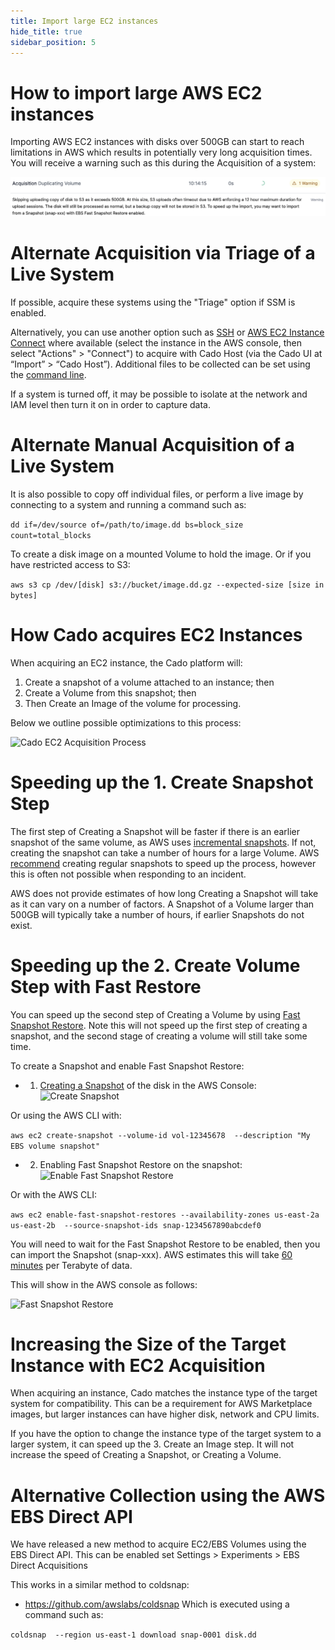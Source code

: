 ```yaml
---
title: Import large EC2 instances
hide_title: true
sidebar_position: 5
---
```


# How to import large AWS EC2 instances

Importing AWS EC2 instances with disks over 500GB can start to reach limitations in AWS which results in potentially very long acquisition times. You will receive a warning such as this during the Acquisition of a system:

![Large EC2 Import Warning](/img/large-disk-warning.png)

# Alternate Acquisition via Triage of a Live System
If possible, acquire these systems using the "Triage" option if SSM is enabled.

Alternatively, you can use another option such as [SSH](https://docs.aws.amazon.com/AWSEC2/latest/UserGuide/connect-linux-inst-ssh.html) or [AWS EC2 Instance Connect](https://docs.aws.amazon.com/AWSEC2/latest/UserGuide/ec2-instance-connect-methods.html) where available (select the instance in the AWS console, then select "Actions" > "Connect") to acquire with Cado Host (via the Cado UI at “Import” > “Cado Host”). Additional files to be collected can be set using the [command line](https://docs.cadosecurity.com/cado-host/cli).

If a system is turned off, it may be possible to isolate at the network and IAM level then turn it on in order to capture data. 

# Alternate Manual Acquisition of a Live System
It is also possible to copy off individual files, or perform a live image by connecting to a system and running a command such as:

```dd if=/dev/source of=/path/to/image.dd bs=block_size count=total_blocks```

To create a disk image on a mounted Volume to hold the image.
Or if you have restricted access to S3:

```aws s3 cp /dev/[disk] s3://bucket/image.dd.gz --expected-size [size in bytes]```


# How Cado acquires EC2 Instances
When acquiring an EC2 instance, the Cado platform will:
1. Create a snapshot of a volume attached to an instance; then
2. Create a Volume from this snapshot; then
3. Then Create an Image of the volume for processing.

Below we outline possible optimizations to this process:

![Cado EC2 Acquisition Process](/img/snapshot-steps.png)

# Speeding up the 1. Create Snapshot Step
The first step of Creating a Snapshot will be faster if there is an earlier snapshot of the same volume, as AWS uses [incremental snapshots](https://docs.aws.amazon.com/ebs/latest/userguide/ebs-snapshots.html#how_snapshots_work). If not, creating the snapshot can take a number of hours for a large Volume. AWS [recommend](https://repost.aws/knowledge-center/ebs-incremental-snapshot-creation-slow) creating regular snapshots to speed up the process, however this is often not possible when responding to an incident.

AWS does not provide estimates of how long Creating a Snapshot will take as it can vary on a number of factors. A Snapshot of a Volume larger than 500GB will typically take a number of hours, if earlier Snapshots do not exist.

# Speeding up the 2. Create Volume Step with Fast Restore
You can speed up the second step of Creating a Volume by using [Fast Snapshot Restore](https://docs.aws.amazon.com/ebs/latest/userguide/ebs-fast-snapshot-restore.html). Note this will not speed up the first step of creating a snapshot, and the second stage of creating a volume will still take some time.

To create a Snapshot and enable Fast Snapshot Restore:

* 1. [Creating a Snapshot](https://docs.aws.amazon.com/ebs/latest/userguide/ebs-creating-snapshot.html) of the disk in the AWS Console:
![Create Snapshot](/img/createsnap.png)

Or using the AWS CLI with:

```aws ec2 create-snapshot --volume-id vol-12345678  --description "My EBS volume snapshot"```


* 2. Enabling Fast Snapshot Restore on the snapshot:
![Enable Fast Snapshot Restore](/img/fast-restore.png)

Or with the AWS CLI:

```aws ec2 enable-fast-snapshot-restores --availability-zones us-east-2a us-east-2b  --source-snapshot-ids snap-1234567890abcdef0```

You will need to wait for the Fast Snapshot Restore to be enabled, then you can import the Snapshot (snap-xxx). AWS estimates this will take [60 minutes](https://docs.aws.amazon.com/ebs/latest/userguide/ebs-fast-snapshot-restore.html#:~:text=View%20the%20fast%20snapshot%20restore%20state%20for%20a%20snapshot,-Fast%20snapshot%20restore&text=optimizing%20%E2%80%94%20Fast%20snapshot%20restore%20is,performance%20benefit%20when%20restoring%20volumes.) per Terabyte of data.

This will show in the AWS console as follows:

![Fast Snapshot Restore](/img/fast-restore-enabled.png)


# Increasing the Size of the Target Instance with EC2 Acquisition

When acquiring an instance, Cado matches the instance type of the target system for compatibility. This can be a requirement for AWS Marketplace images, but larger instances can have higher disk, network and CPU limits.

If you have the option to change the instance type of the target system to a larger system, it can speed up the 3. Create an Image step. It will not increase the speed of Creating a Snapshot, or Creating a Volume.

# Alternative Collection using the AWS EBS Direct API

We have released a new method to acquire EC2/EBS Volumes using the EBS Direct API.
This can be enabled set Settings > Experiments > EBS Direct Acquisitions

This works in a similar method to coldsnap:
* https://github.com/awslabs/coldsnap
Which is executed using a command such as:

```coldsnap  --region us-east-1 download snap-0001 disk.dd```
